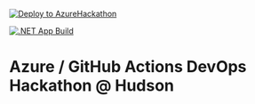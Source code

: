 [![Deploy to AzureHackathon](https://github.com/Whats-A-MattR/AZHackathon1/actions/workflows/workflowsdeploy.yml/badge.svg)](https://github.com/Whats-A-MattR/AZHackathon1/actions/workflows/workflowsdeploy.yml)

[![.NET App Build](https://github.com/Whats-A-MattR/AZHackathon1/actions/workflows/dotnet.yml/badge.svg)](https://github.com/Whats-A-MattR/AZHackathon1/actions/workflows/dotnet.yml)

# Azure / GitHub Actions DevOps Hackathon @ Hudson

